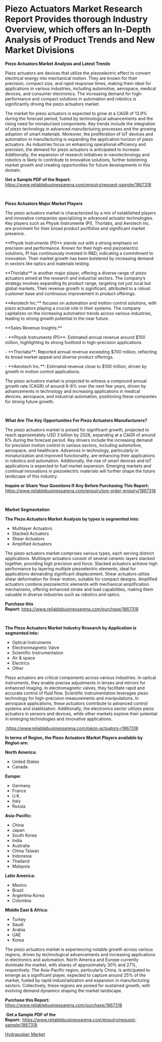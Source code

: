 <p><h1>Piezo Actuators Market Research Report Provides thorough Industry Overview, which offers an In-Depth Analysis of Product Trends and New Market Divisions</h1></p><p><strong>Piezo Actuators Market Analysis and Latest Trends</strong></p>
<p><p>Piezo actuators are devices that utilize the piezoelectric effect to convert electrical energy into mechanical motion. They are known for their precision, compact size, and rapid response times, making them ideal for applications in various industries, including automotive, aerospace, medical devices, and consumer electronics. The increasing demand for high-performance and compact solutions in automation and robotics is significantly driving the piezo actuators market.</p><p>The market for piezo actuators is expected to grow at a CAGR of 13.9% during the forecast period, fueled by technological advancements and the rising need for miniaturized components. Key trends include the integration of piezo technology in advanced manufacturing processes and the growing adoption of smart materials. Moreover, the proliferation of IoT devices and automation in manufacturing is expanding the application horizon of piezo actuators. As industries focus on enhancing operational efficiency and precision, the demand for piezo actuators is anticipated to increase. Additionally, the expansion of research initiatives in nanotechnology and robotics is likely to contribute to innovative solutions, further bolstering market growth and creating opportunities for future developments in this domain.</p></p>
<p><strong>Get a Sample PDF of the Report:&nbsp;</strong> <a href="https://www.reliablebusinessarena.com/enquiry/request-sample/1867318?utm_campaign=2527&utm_medium=2&utm_source=Github&utm_content=ia&utm_term=10042025&utm_id=piezo-actuators">https://www.reliablebusinessarena.com/enquiry/request-sample/1867318</a></p>
<p>&nbsp;</p>
<p><strong>Piezo Actuators Major Market Players</strong></p>
<p><p>The piezo actuators market is characterized by a mix of established players and innovative companies specializing in advanced actuator technologies. Key players such as Physik Instrumente (PI), Thorlabs, and Aerotech Inc. are prominent for their broad product portfolios and significant market presence.</p><p>**Physik Instrumente (PI)** stands out with a strong emphasis on precision and performance. Known for their high-end piezoelectric solutions, PI has continuously invested in R&D, indicating a commitment to innovation. Their market growth has been bolstered by increasing demand in sectors like optics and materials testing.</p><p>**Thorlabs** is another major player, offering a diverse range of piezo actuators aimed at the research and industrial sectors. The company’s strategy involves expanding its product range, targeting not just local but global markets. Their revenue growth is significant, attributed to a robust customer base and continuous improvement in product offerings.</p><p>**Aerotech Inc.** focuses on automation and motion control solutions, with piezo actuators playing a crucial role in their systems. The company capitalizes on the increasing automation trends across various industries, leading to strong growth potential in the near future.</p><p>**Sales Revenue Insights:**</p><p>- **Physik Instrumente (PI)**: Estimated annual revenue around $150 million, highlighting its strong foothold in high-precision applications.</p><p>- **Thorlabs**: Reported annual revenue exceeding $700 million, reflecting its broad market appeal and diverse product offerings.</p><p>- **Aerotech Inc.**: Estimated revenue close to $100 million, driven by growth in motion control applications.</p><p>The piezo actuators market is projected to witness a compound annual growth rate (CAGR) of around 6-8% over the next few years, driven by advancements in technology and increasing applications in medical devices, aerospace, and industrial automation, positioning these companies for strong future growth.</p></p>
<p>&nbsp;</p>
<p><strong>What Are The Key Opportunities For Piezo Actuators Manufacturers?</strong></p>
<p><p>The piezo actuators market is poised for significant growth, projected to reach approximately USD 3 billion by 2028, expanding at a CAGR of around 6% during the forecast period. Key drivers include the increasing demand for precision motion control in various sectors, including automotive, aerospace, and healthcare. Advances in technology, particularly in miniaturization and improved functionality, are enhancing their applications in robotics and automation. Additionally, the rise of smart devices and IoT applications is expected to fuel market expansion. Emerging markets and continual innovations in piezoelectric materials will further shape the future landscape of this industry.</p></p>
<p><strong>Inquire or Share Your Questions If Any Before Purchasing This Report:</strong> <a href="https://www.reliablebusinessarena.com/enquiry/pre-order-enquiry/1867318?utm_campaign=2527&utm_medium=2&utm_source=Github&utm_content=ia&utm_term=10042025&utm_id=piezo-actuators">https://www.reliablebusinessarena.com/enquiry/pre-order-enquiry/1867318</a></p>
<p>&nbsp;</p>
<p><strong>Market Segmentation</strong></p>
<p><strong>The Piezo Actuators Market Analysis by types is segmented into:</strong></p>
<p><ul><li>Multilayer Actuators</li><li>Stacked Actuators</li><li>Shear Actuators</li><li>Amplified Actuators</li></ul></p>
<p><p>The piezo actuators market comprises various types, each serving distinct applications. Multilayer actuators consist of several ceramic layers stacked together, providing high precision and force. Stacked actuators achieve high performance by layering multiple piezoelectric elements, ideal for applications demanding significant displacement. Shear actuators utilize shear deformation for linear motion, suitable for compact designs. Amplified actuators combine piezoelectric elements with mechanical amplification mechanisms, offering enhanced stroke and load capabilities, making them valuable in diverse industries such as robotics and optics.</p></p>
<p><strong>Purchase this Report:&nbsp;</strong><a href="https://www.reliablebusinessarena.com/purchase/1867318?utm_campaign=2527&utm_medium=2&utm_source=Github&utm_content=ia&utm_term=10042025&utm_id=piezo-actuators">https://www.reliablebusinessarena.com/purchase/1867318</a></p>
<p>&nbsp;</p>
<p><strong>The Piezo Actuators Market Industry Research by Application is segmented into:</strong></p>
<p><ul><li>Optical Instruments</li><li>Electronmagnetic Valve</li><li>Scientific Instrumentation</li><li>Air & space</li><li>Electrics</li><li>Other</li></ul></p>
<p><p>Piezo actuators are critical components across various industries. In optical instruments, they enable precise adjustments in lenses and mirrors for enhanced imaging. In electromagnetic valves, they facilitate rapid and accurate control of fluid flow. Scientific instrumentation leverages piezo technology for high-precision measurements and manipulations. In aerospace applications, these actuators contribute to advanced control systems and stabilization. Additionally, the electronics sector utilizes piezo actuators in sensors and devices, while other markets explore their potential in emerging technologies and innovative applications.</p></p>
<p><a href="https://www.reliablebusinessarena.com/piezo-actuators-r1867318?utm_campaign=2527&utm_medium=2&utm_source=Github&utm_content=ia&utm_term=10042025&utm_id=piezo-actuators">&nbsp;https://www.reliablebusinessarena.com/piezo-actuators-r1867318</a></p>
<p><strong>In terms of Region, the Piezo Actuators Market Players available by Region are:</strong></p>
<p>
    <p> <strong> North America: </strong>
        <ul>
            <li>United States</li>
            <li>Canada</li>
        </ul>
        </p> 
    <p> <strong> Europe: </strong>
        <ul>
            <li>Germany</li>
            <li>France</li>
            <li>U.K.</li>
            <li>Italy</li>
            <li>Russia</li>
        </ul>
        </p> 
    <p> <strong> Asia-Pacific: </strong>
        <ul>
            <li>China</li>
            <li>Japan</li>
            <li>South Korea</li>
            <li>India</li>
            <li>Australia</li>
            <li>China Taiwan</li>
            <li>Indonesia</li>
            <li>Thailand</li>
            <li>Malaysia</li>
        </ul>
        </p> 
    <p> <strong> Latin America: </strong>
        <ul>
            <li>Mexico</li>
            <li>Brazil</li>
            <li>Argentina Korea</li>
            <li>Colombia</li>
        </ul>
        </p> 
    <p> <strong> Middle East & Africa: </strong>
        <ul>
            <li>Turkey</li>
            <li>Saudi</li>
            <li>Arabia</li>
            <li>UAE</li>
            <li>Korea</li>
        </ul>
    </p>
    </p>
<p><p>The piezo actuators market is experiencing notable growth across various regions, driven by technological advancements and increasing applications in electronics and automation. North America and Europe currently dominate the market, with shares of approximately 30% and 27%, respectively. The Asia-Pacific region, particularly China, is anticipated to emerge as a significant player, expected to capture around 25% of the market, fueled by rapid industrialization and expansion in manufacturing sectors. Collectively, these regions are poised for sustained growth, with evolving demand dynamics shaping the market landscape.</p></p>
<p><strong>Purchase this Report: </strong><a href="https://www.reliablebusinessarena.com/purchase/1867318?utm_campaign=2527&utm_medium=2&utm_source=Github&utm_content=ia&utm_term=10042025&utm_id=piezo-actuators">https://www.reliablebusinessarena.com/purchase/1867318</a></p>
<p>&nbsp;<strong>Get a Sample PDF of the Report:&nbsp;&nbsp;</strong><a href="https://www.reliablebusinessarena.com/enquiry/request-sample/1867318?utm_campaign=2527&utm_medium=2&utm_source=Github&utm_content=ia&utm_term=10042025&utm_id=piezo-actuators">https://www.reliablebusinessarena.com/enquiry/request-sample/1867318</a></p>
<p><strong></strong></p>
<p><p><a href="https://github.com/safurdorthu8/Market-Research-Report-List-1/blob/main/hydrapulper-market.md?utm_campaign=2527&utm_medium=2&utm_source=Github&utm_content=ia&utm_term=10042025&utm_id=piezo-actuators">Hydrapulper Market</a></p></p>